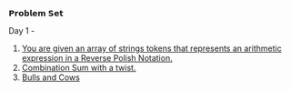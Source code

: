 𝗣𝗿𝗼𝗯𝗹𝗲𝗺 𝗦𝗲𝘁

Day 1 - 
1. <a href="https://https://leetcode.com/problems/evaluate-reverse-polish-notation/">You are given an array of strings tokens that represents an arithmetic expression in a Reverse Polish Notation.</a>
2. <a href="https://leetcode.com/problems/combination-sum-iii/">Combination Sum with a twist.</a>
3. <a href="https://leetcode.com/problems/rotate-function/">Bulls and Cows</a>
